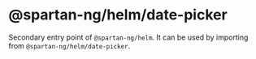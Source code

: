 # @spartan-ng/helm/date-picker

Secondary entry point of `@spartan-ng/helm`. It can be used by importing from `@spartan-ng/helm/date-picker`.

